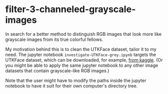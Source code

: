 # filter-3-channeled-grayscale-images
In search for a better method to distinguish RGB images that look more like grayscale images from its true colorful fellows.

My motivation behind this is to clean the UTKFace dataset, tailor it to my need. The jupyter notebook `investigate-UTKFace-grey.ipynb` targets the UTKFace dataset, which can be downloaded, for example, [from kaggle](https://www.kaggle.com/jangedoo/utkface-new/version/1). (Or you might be able to apply the same jupyter notebook to any other image datasets that contain grayscale-like RGB images.)

Note that the user might have to modify the paths inside the jupyter notebook to have it suit for their own computer's directory tree.
